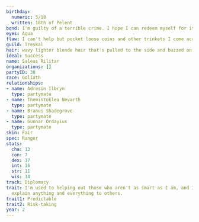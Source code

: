 ```yaml
---
birthday:
  numeric: 5/18
  written: 18th of Pelent
bond: I'm guilty of a terrible crime. I hope I can redeem myself for it.
eyes: Aqua
flaw: I can't help but pocket loose coins and other trinkets I come across.
guild: Treskal
hair: wavy lighter blonde hair that's pulled to the side and buzzed on the right
ideal: Success
name: Saleas Rilitar
organizations: []
partyID: 38
race: Goliath
relationships:
- name: Adresin Ilbryn
  type: partymate
- name: Themistoklea Nevarth
  type: partymate
- name: Branus Shadegrove
  type: partymate
- name: Gunnar Ordayius
  type: partymate
skin: Fair
spec: Ranger
stats:
  cha: 13
  con: 7
  dex: 17
  int: 16
  str: 11
  wis: 14
track: Diplomacy
trait: I'm used to helping out those who aren't as smart as I am, and I patiently
  explain anything and everything to others.
trait1: Predictable
trait2: Risk-taking
year: 2
---
```

